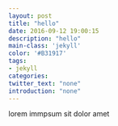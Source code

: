 ```yaml
---
layout: post
title: "hello"
date: 2016-09-12 19:00:15
description: "hello"
main-class: 'jekyll'
color: '#B31917'
tags:
- jekyll
categories:
twitter_text: "none"
introduction: "none"
---
```


lorem immpsum sit dolor amet
